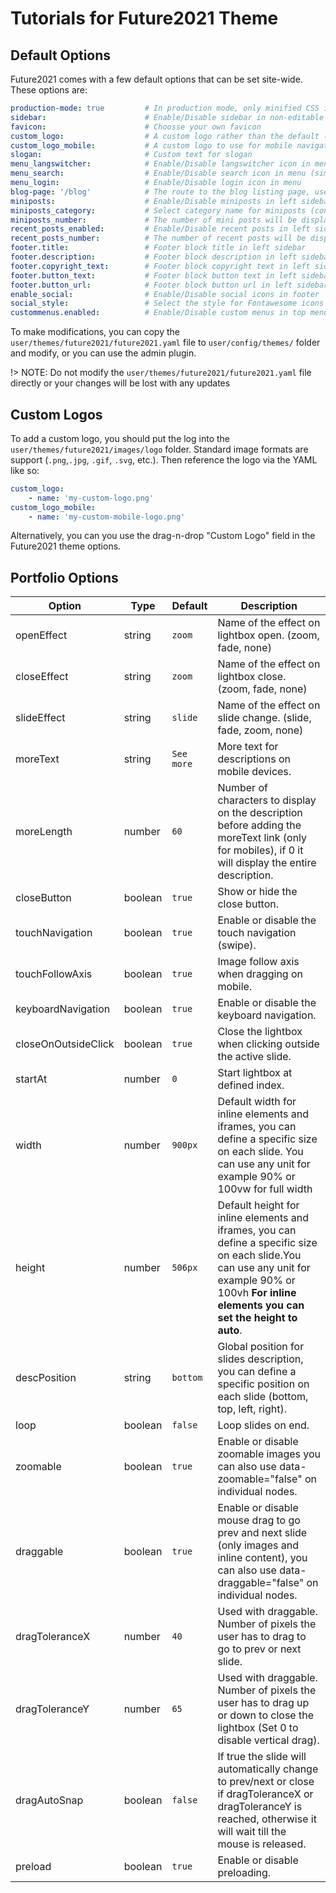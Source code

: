 # Tutorials for Future2021 Theme

## Default Options

Future2021 comes with a few default options that can be set site-wide.  These options are:

```yaml
production-mode: true         # In production mode, only minified CSS is used. When disabled, nested CSS are enabled
sidebar:                      # Enable/Disable sidebar in non-editable pages such as simplesearch results, offline, etc.
favicon:                      # Choosse your own favicon
custom_logo:                  # A custom logo rather than the default (see below)  
custom_logo_mobile:           # A custom logo to use for mobile navigation
slogan:                       # Custom text for slogan
menu_langswitcher:            # Enable/Disable langswitcher icon in menu (langswitcher plugin needed)
menu_search:                  # Enable/Disable search icon in menu (simplesearch plugin needed)
menu_login:                   # Enable/Disable login icon in menu
blog-page: '/blog'            # The route to the blog listing page, useful for a blog style layout
miniposts:                    # Enable/Disable miniposts in left sidebar
miniposts_category:           # Select category name for miniposts (configured in taxonomies)
miniposts_number:             # The number of mini posts will be displayed on the left sidebar
recent_posts_enabled:         # Enable/Disable recent posts in left sidebar
recent_posts_number:          # The number of recent posts will be displayed on the left sidebar
footer.title:                 # Footer block title in left sidebar
footer.description:           # Footer block description in left sidebar
footer.copyright_text:        # Footer block copyright text in left sidebar
footer.button_text:           # Footer block button text in left sidebar
footer.button_url:            # Footer block button url in left sidebar
enable_social:                # Enable/Disable social icons in footer
social_style:                 # Select the style for Fontawesome icons
custommenus.enabled:          # Enable/Disable custom menus in top menu
```
To make modifications, you can copy the `user/themes/future2021/future2021.yaml` file to `user/config/themes/` folder and modify, or you can use the admin plugin.

!> NOTE: Do not modify the `user/themes/future2021/future2021.yaml` file directly or your changes will be lost with any updates

## Custom Logos

To add a custom logo, you should put the log into the `user/themes/future2021/images/logo` folder.  Standard image formats are support (`.png`,`.jpg`, `.gif`, `.svg`, etc.).  Then reference the logo via the YAML like so:

```yaml
custom_logo:
    - name: 'my-custom-logo.png'
custom_logo_mobile:
    - name: 'my-custom-mobile-logo.png'    
```
Alternatively, you can you use the drag-n-drop "Custom Logo" field in the Future2021 theme options.

## Portfolio Options

| Option | Type | Default | Description |
| --- | --- | --- | --- |
| openEffect | string | `zoom` | Name of the effect on lightbox open. (zoom, fade, none) |
| closeEffect | string | `zoom` | Name of the effect on lightbox close. (zoom, fade, none) |
| slideEffect | string | `slide` | Name of the effect on slide change. (slide, fade, zoom, none) |
| moreText | string | `See more` | More text for descriptions on mobile devices. |
| moreLength | number | `60` | Number of characters to display on the description before adding the moreText link (only for mobiles), if 0 it will display the entire description. |
| closeButton | boolean | `true` | Show or hide the close button. |
| touchNavigation | boolean | `true` | Enable or disable the touch navigation (swipe). |
| touchFollowAxis | boolean | `true` | Image follow axis when dragging on mobile. |
| keyboardNavigation | boolean | `true` | Enable or disable the keyboard navigation. |
| closeOnOutsideClick | boolean | `true` | Close the lightbox when clicking outside the active slide. |
| startAt | number | `0` | Start lightbox at defined index. |
| width | number | `900px` | Default width for inline elements and iframes, you can define a specific size on each slide. You can use any unit for example 90% or 100vw for full width |
| height | number | `506px` | Default height for inline elements and iframes, you can define a specific size on each slide.You can use any unit for example 90% or 100vh **For inline elements you can set the height to auto**. |
| descPosition | string | `bottom` | Global position for slides description, you can define a specific position on each slide (bottom, top, left, right). |
| loop | boolean | `false` | Loop slides on end. |
| zoomable | boolean | `true` | Enable or disable zoomable images you can also use data-zoomable="false" on individual nodes. |
| draggable | boolean | `true` | Enable or disable mouse drag to go prev and next slide (only images and inline content), you can also use data-draggable="false" on individual nodes. |
| dragToleranceX | number | `40` | Used with draggable. Number of pixels the user has to drag to go to prev or next slide. |
| dragToleranceY | number | `65` | Used with draggable. Number of pixels the user has to drag up or down to close the lightbox (Set 0 to disable vertical drag). |
| dragAutoSnap | boolean | `false` | If true the slide will automatically change to prev/next or close if dragToleranceX or dragToleranceY is reached, otherwise it will wait till the mouse is released. |
| preload | boolean | `true` | Enable or disable preloading. |
